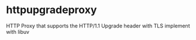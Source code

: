 httpupgradeproxy
================

HTTP Proxy that supports the HTTP/1.1 Upgrade header with TLS implement with libuv
